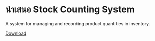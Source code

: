# นำเสนอ Stock Counting System

A system for managing and recording product quantities in inventory.
 
[Download](Train_Tickets/Document_Train.pdf)
